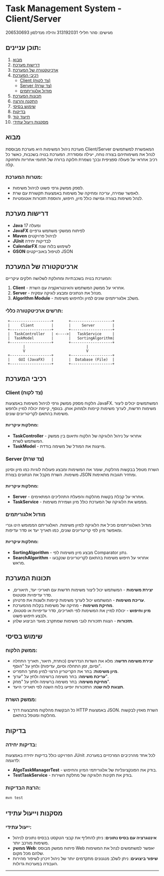 # Task Management System - Client/Server

מגישים: סהר חלילי 313192031 והילה מנדלסון 206530693

## תוכן עניינים:
1. [מבוא](#מבוא)
2. [דרישות מערכת](#דרישות-מערכת)
3. [ארכיטקטורה של המערכת](#ארכיטקטורה-של-המערכת)
4. [רכיבי המערכת](#רכיבי-המערכת)
   - [Client (צד לקוח)](#client-צד-לקוח)
   - [Server (צד שרת)](#server-צד-שרת)
   - [מודול אלגוריתמים](#מודול-אלגוריתמים)
5. [תכונות המערכת](#תכונות-המערכת)
6. [התקנה והרצה](#התקנה-והרצה)
7. [שימוש בסיסי](#שימוש-בסיסי)
8. [בדיקות](#בדיקות)
9. [תיעוד קוד](#תיעוד-קוד)
10. [מסקנות וייעול עתידי](#מסקנות-ויעול-עתידי)

## מבוא

מערכת ניהול המשימות היא מערכת מבוססת Client/Server המאפשרת למשתמשים לנהל את משימותיהם בצורה נוחה, יעילה ומסודרת. המערכת בנויה בשכבות, כאשר כל רכיב אחראי על פעולה ספציפית ובכך נשמרת חלוקה ברורה של תחומי אחריות ותחזוקה קלה.

### מטרות המערכת:
- לספק ממשק גרפי פשוט לניהול משימות.
- לאפשר שמירה, עריכה ומחיקה של משימות באמצעות תקשורת עם שרת.
- לנהל משימות בצורה גמישה כולל מיון, חיפוש, והוספת תזכורות אוטומטיות.

## דרישות מערכת

- **Java** 17 ומעלה
- **JavaFX** לפיתוח ממשקי משתמש גרפיים
- **Maven** לניהול פרויקטים
- **JUnit** לבדיקות יחידה
- **CalendarFX** לשימוש בלוח שנה
- **GSON** לטיפול באובייקטים JSON

## ארכיטקטורה של המערכת

המערכת בנויה בשכבתיות ומחולקת לשלושה חלקים עיקריים:
1. **Client** - אחראי על ממשק המשתמש והאינטראקציה עם השרת.
2. **Server** - מנהל את הנתונים ומבצע לוגיקה עסקית.
3. **Algorithm Module** - משלב אלגוריתמים שונים למיון ולחיפוש משימות.

### תרשים ארכיטקטורה כללי:
```
 +-------------------+       +-------------------+
 |     Client        |       |     Server        |
 +-------------------+       +-------------------+
 |  TaskController   | <---->|   TaskService     |
 |  TaskModel        |       |   SortingAlgorithm|
 +-------------------+       +-------------------+
        |                            |
        V                            V
 +-------------------+       +-------------------+
 |    GUI (JavaFX)   |       |  Database (File)  |
 +-------------------+       +-------------------+
```

## רכיבי המערכת

### Client (צד לקוח)
הלקוח מספק ממשק גרפי לניהול משימות באמצעות JavaFX. המשתמשים יכולים ליצור משימות חדשות, לערוך משימות קיימות ולמחוק אותן. בנוסף, קיימת יכולת למיין ולחפש משימות בהתאם לקריטריונים שונים.

#### מחלקות עיקריות:
- **TaskController** - אחראי על ניהול הלוגיקה של הלקוח ותיאום בין ממשק המשתמש לשרת.
- **TaskModel** - מייצגת את המודל של משימה בודדת.

### Server (צד שרת)
השרת מטפל בבקשות מהלקוח, שומר את המשימות ומבצע פעולות לוגיות כמו מיון וסינון משימות. השרת מקבל את הנתונים בצורת JSON ומחזיר תגובות מתאימות.

#### מחלקות עיקריות:
- **Server** - אחראי על קבלת בקשות מהלקוח והפעלת התהליכים המתאימים.
- **TaskService** - מממש את הלוגיקה של המערכת כולל מיון ושמירת משימות.

### מודול אלגוריתמים
מודול האלגוריתמים מכיל את הלוגיקה למיון משימות. האלגוריתם הממומש הינו גנרי ומאפשר מיון לפי קריטריונים שונים, כמו תאריך יעד או סדר עדיפות.

#### מחלקות עיקריות:
- **SortingAlgorithm** - מבצע מיון משימות לפי Comparator נתון.
- **SearchAlgorithm** - אחראי על חיפוש משימות בהתאם לקריטריונים שנקבעו מראש.

## תכונות המערכת
- **יצירת משימות** - המשתמש יכול ליצור משימות חדשות עם תאריכי יעד, תיאורים, סדר עדיפויות וסטטוס.
- **עריכת משימות** - המשתמש יכול לערוך משימות קיימות ולשנות את פרטיהן.
- **מחיקת משימות** - מחיקה של משימות בקלות מהמערכת.
- **מיון וחיפוש** - יכולת למיין את המשימות לפי תאריכים, סדר עדיפויות או סטטוס, ולבצע חיפוש פשוט.
- **תזכורות** - הצגת תזכורות לגבי משימות שמתקרב מועד הביצוע שלהן.



## שימוש בסיסי

### ממשק הלקוח:
- **יצירת משימה חדשה**: מלא את השדות הנדרשים (כותרת, תיאור, תאריך התחלה וסיום, זמן התחלה וסיום, עדיפות) ולחץ על "הוסף".
- **מיון משימות**: בחר את הקריטריון הרצוי למיון מתוך התפריט.
- **עריכת משימה**: בחר משימה ברשימה ולחץ על "ערוך".
- **מחיקת משימה**: בחר משימה ברשימה ולחץ על "מחק".
- **תצוגת לוח שנה**: התזכורות יופיעו בלוח השנה לפי תאריכי היעד.

### ממשק השרת:
- כל הבקשות מהלקוח מתבצעות דרך HTTP באמצעות JSON. השרת מאזין לבקשות מהלקוח ומטפל בהתאם.

## בדיקות

### בדיקות יחידה:
הפרויקט כולל בדיקות יחידה באמצעות JUnit לכל אחד מהרכיבים המרכזיים במערכת. לדוגמה:
- **AlgoTaskManagerTest** - בודק את הפונקציונליות של אלגוריתמי המיון והחיפוש.
- **TestTaskService** - בודק את תקינות הלוגיקה של מחלקת השירות.

### הרצת הבדיקות:
```bash
mvn test
```


## מסקנות וייעול עתידי

### ייעול עתידי:
- **אינטגרציה עם בסיס נתונים**: ניתן להחליף את קבצי הטקסט בבסיס נתונים לניהול משימות מורכב יותר.
- **ממשק Web**: פיתוח ממשק מבוסס Web יאפשר למשתמשים לנהל את המשימות שלהם מכל מקום.
- **שיפור ביצועים**: ניתן לשלב מנגנונים מתקדמים יותר של ניהול זיכרון לשיפור מהירות העבודה במערכות גדולות.

---

